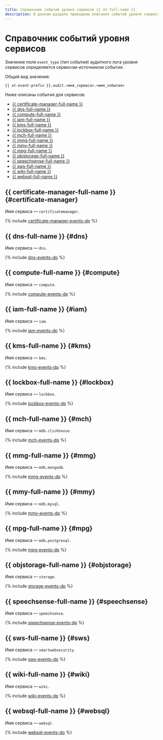 ```yaml
---
title: Справочник событий уровня сервисов {{ at-full-name }}
description: В данном разделе приведены описания событий уровня сервисов, собираемых в сервисах {{ yandex-cloud }}.
---
```


# Справочник событий уровня сервисов

Значение поля `event_type` (_тип события_) аудитного лога уровня сервисов определяется сервисом-источником события.

Общий вид значения:

```text
{{ at-event-prefix }}.audit.<имя_сервиса>.<имя_события>
```

Ниже описаны события для сервисов:

* [{{ certificate-manager-full-name }}](#certificate-manager)
* [{{ dns-full-name }}](#dns)
* [{{ compute-full-name }}](#compute)
* [{{ iam-full-name }}](#iam)
* [{{ kms-full-name }}](#kms)
* [{{ lockbox-full-name }}](#lockbox)
* [{{ mch-full-name }}](#mch)
* [{{ mmg-full-name }}](#mmg)
* [{{ mmy-full-name }}](#mmy)
* [{{ mpg-full-name }}](#mpg)
* [{{ objstorage-full-name }}](#objstorage)
* [{{ speechsense-full-name }}](#speechsense)
* [{{ sws-full-name }}](#sws)
* [{{ wiki-full-name }}](#wiki)
* [{{ websql-full-name }}](#websql)

## {{ certificate-manager-full-name }} {#certificate-manager}

Имя сервиса — `certificatemanager`.

{% include [certificate-manager-events-dp](../../_includes/audit-trails/events/certificate-manager-events-dp.md) %}

## {{ dns-full-name }} {#dns}

Имя сервиса — `dns`.

{% include [dns-events-dp](../../_includes/audit-trails/events/dns-events-dp.md) %}

## {{ compute-full-name }} {#compute}

Имя сервиса — `compute`.

{% include [compute-events-dp](../../_includes/audit-trails/events/compute-events-dp.md) %}

## {{ iam-full-name }} {#iam}

Имя сервиса — `iam`.

{% include [iam-events-dp](../../_includes/audit-trails/events/iam-events-dp.md) %}

## {{ kms-full-name }} {#kms}

Имя сервиса — `kms`.

{% include [kms-events-dp](../../_includes/audit-trails/events/kms-events-dp.md) %}

## {{ lockbox-full-name }} {#lockbox}

Имя сервиса — `lockbox`.

{% include [lockbox-events-dp](../../_includes/audit-trails/events/lockbox-events-dp.md) %}

## {{ mch-full-name }} {#mch}

Имя сервиса — `mdb.clickhouse`.

{% include [mch-events-dp](../../_includes/audit-trails/events/mch-events-dp.md) %}


## {{ mmg-full-name }} {#mmg}

Имя сервиса — `mdb.mongodb`.

{% include [mmg-events-dp](../../_includes/audit-trails/events/mmg-events-dp.md) %}

## {{ mmy-full-name }} {#mmy}

Имя сервиса — `mdb.mysql`.

{% include [mmy-events-dp](../../_includes/audit-trails/events/mmy-events-dp.md) %}

## {{ mpg-full-name }} {#mpg}

Имя сервиса — `mdb.postgresql`.

{% include [mpg-events-dp](../../_includes/audit-trails/events/mpg-events-dp.md) %}

## {{ objstorage-full-name }} {#objstorage}

Имя сервиса — `storage`.

{% include [storage-events-dp](../../_includes/audit-trails/events/storage-events-dp.md) %}

## {{ speechsense-full-name }} {#speechsense}

Имя сервиса — `speechsense`.

{% include [speechsense-events-dp](../../_includes/audit-trails/events/speechsense-events-dp.md) %}

## {{ sws-full-name }} {#sws}

Имя сервиса — `smartwebsecurity`.

{% include [sws-events-dp](../../_includes/audit-trails/events/sws-events-dp.md) %}

## {{ wiki-full-name }} {#wiki}

Имя сервиса — `wiki`.

{% include [wiki-events-dp](../../_includes/audit-trails/events/wiki-events-dp.md) %}

## {{ websql-full-name }} {#websql}

Имя сервиса — `websql`.

{% include [websql-events-dp](../../_includes/audit-trails/events/websql-events-dp.md) %}